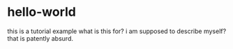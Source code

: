 # hello-world
this is a tutorial example
what is this for? i am supposed to describe myself? that is patently absurd.
